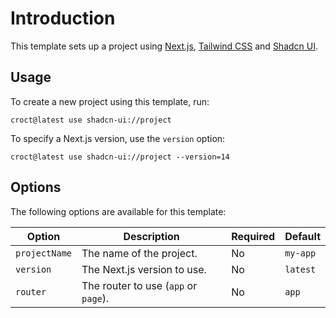 # Introduction

This template sets up a project using [Next.js](https://nextjs.org/), [Tailwind CSS](https://tailwindcss.com/) and [Shadcn UI](https://ui.shadcn.com/).

## Usage

To create a new project using this template, run:

```js-pm
croct@latest use shadcn-ui://project
```

To specify a Next.js version, use the `version` option:

```js-pm
croct@latest use shadcn-ui://project --version=14
```

## Options

The following options are available for this template:

| Option        | Description                          | Required | Default  |
|---------------|--------------------------------------|----------|----------|
| `projectName` | The name of the project.             | No       | `my-app` |
| `version`     | The Next.js version to use.          | No       | `latest` |
| `router`      | The router to use (`app` or `page`). | No       | `app`    |
